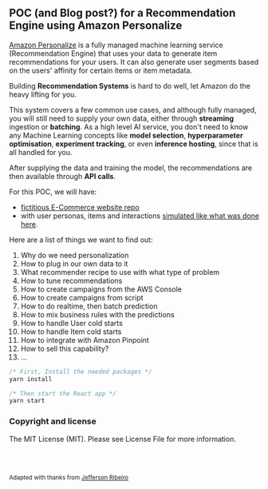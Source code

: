 ## POC (and Blog post?) for a Recommendation Engine using Amazon Personalize

[Amazon Personalize](https://aws.amazon.com/personalize/) is a fully managed machine learning service (Recommendation Engine) that uses your data to generate item recommendations for your users. It can also generate user segments based on the users' affinity for certain items or item metadata.

Building **Recommendation Systems** is hard to do well, let Amazon do the heavy lifting for you.

This system covers a few common use cases, and although fully managed, you will still need to supply your own data, either through **streaming** ingestion or **batching**. As a high level AI service, you don't need to know any Machine Learning concepts like **model selection**, **hyperparameter optimisation**, **experiment tracking**, or even **inference hosting**, since that is all handled for you.

After supplying the data and training the model, the recommendations are then available through **API calls**. 

For this POC, we will have:
- [fictitious E-Commerce website repo](https://github.com/jaeyow/react-shopping-cart)
- with user personas, items and interactions [simulated like what was done here](https://github.com/aws-samples/retail-demo-store).  

Here are a list of things we want to find out:

1. Why do we need personalization
2. How to plug in our own data to it
3. What recommender recipe to use with what type of problem
4. How to tune recommendations
5. How to create campaigns from the AWS Console
6. How to create campaigns from script
7. How to do realtime, then batch prediction
8. How to mix business rules with the predictions
9. How to handle User cold starts
10. How to handle Item cold starts
11. How to integrate with Amazon Pinpoint
12. How to sell this capability?
13. ...
```javascript
/* First, Install the needed packages */
yarn install

/* Then start the React app */
yarn start

```

### Copyright and license

The MIT License (MIT). Please see License File for more information.

<br/>
<br/>

<sub>Adapted with thanks from <a href="http://www.jeffersonribeiro.com/">Jefferson Ribeiro</a></sub>
</p>